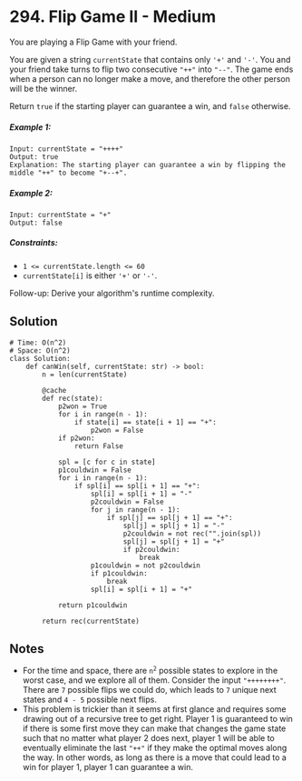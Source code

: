 # 294. Flip Game II - Medium

You are playing a Flip Game with your friend.

You are given a string `currentState` that contains only `'+'` and `'-'`. You and your friend take turns to flip two consecutive `"++"` into `"--"`. The game ends when a person can no longer make a move, and therefore the other person will be the winner.

Return `true` if the starting player can guarantee a win, and `false` otherwise.

##### Example 1:

```
Input: currentState = "++++"
Output: true
Explanation: The starting player can guarantee a win by flipping the middle "++" to become "+--+".
```

##### Example 2:

```
Input: currentState = "+"
Output: false
```

##### Constraints:

- `1 <= currentState.length <= 60`
- `currentState[i]` is either `'+'` or `'-'`.

Follow-up: Derive your algorithm's runtime complexity.

## Solution

```
# Time: O(n^2)
# Space: O(n^2)
class Solution:
    def canWin(self, currentState: str) -> bool:
        n = len(currentState)
        
        @cache
        def rec(state):
            p2won = True
            for i in range(n - 1):
                if state[i] == state[i + 1] == "+":
                    p2won = False
            if p2won:
                return False
            
            spl = [c for c in state]
            p1couldwin = False
            for i in range(n - 1):
                if spl[i] == spl[i + 1] == "+":
                    spl[i] = spl[i + 1] = "-"
                    p2couldwin = False
                    for j in range(n - 1):
                        if spl[j] == spl[j + 1] == "+":
                            spl[j] = spl[j + 1] = "-"
                            p2couldwin = not rec("".join(spl))
                            spl[j] = spl[j + 1] = "+"
                            if p2couldwin:
                                break
                    p1couldwin = not p2couldwin
                    if p1couldwin:
                        break
                    spl[i] = spl[i + 1] = "+"
                    
            return p1couldwin
                
        return rec(currentState)
```

## Notes
- For the time and space, there are <code>n<sup>2</sup></code> possible states to explore in the worst case, and we explore all of them. Consider the input `"++++++++"`. There are `7` possible flips we could do, which leads to `7` unique next states and `4 - 5` possible next flips.
- This problem is trickier than it seems at first glance and requires some drawing out of a recursive tree to get right. Player 1 is guaranteed to win if there is some first move they can make that changes the game state such that no matter what player 2 does next, player 1 will be able to eventually eliminate the last `"++"` if they make the optimal moves along the way. In other words, as long as there is a move that could lead to a win for player 1, player 1 can guarantee a win.